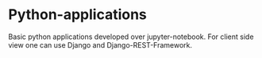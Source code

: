 # Python-applications
Basic python applications developed over jupyter-notebook. 
For client side view one can use Django and Django-REST-Framework.
